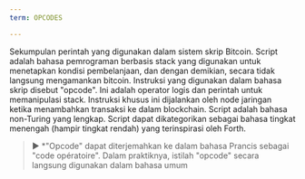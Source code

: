```yaml
---
term: OPCODES

---
```

Sekumpulan perintah yang digunakan dalam sistem skrip Bitcoin. Script adalah bahasa pemrograman berbasis stack yang digunakan untuk menetapkan kondisi pembelanjaan, dan dengan demikian, secara tidak langsung mengamankan bitcoin. Instruksi yang digunakan dalam bahasa skrip disebut "opcode". Ini adalah operator logis dan perintah untuk memanipulasi stack. Instruksi khusus ini dijalankan oleh node jaringan ketika menambahkan transaksi ke dalam blockchain. Script adalah bahasa non-Turing yang lengkap. Script dapat dikategorikan sebagai bahasa tingkat menengah (hampir tingkat rendah) yang terinspirasi oleh Forth.

> ► *"Opcode" dapat diterjemahkan ke dalam bahasa Prancis sebagai "code opératoire". Dalam praktiknya, istilah "opcode" secara langsung digunakan dalam bahasa umum